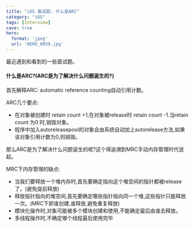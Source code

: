 ```yaml
---
title: "iOS 面试题: 什么是ARC"
category: "iOS"
tags: [Interview]
cave: true
hero:
  format: 'jpeg'
  url: 'HERO_0059.jpg'
---
```

最近遇到和看到的一些面试题。

#### 什么是ARC?(ARC是为了解决什么问题诞生的?)

首先解释ARC: automatic reference counting自动引用计数。

ARC几个要点:

* 在对象被创建时 retain count +1,在对象被release时 retain count -1.当retain count 为0 时,销毁对象。
* 程序中加入autoreleasepool的对象会由系统自动加上autorelease方法,如果该对象引用计数为0,则销毁。

那么ARC是为了解决什么问题诞生的呢?这个得追溯到MRC手动内存管理时代说起。

MRC下内存管理的缺点:

* 当我们要释放一个堆内存时,首先要确定指向这个堆空间的指针都被release了。(避免提前释放)
* 释放指针指向的堆空间,首先要确定哪些指针指向同一个堆,这些指针只能释放一次。(MRC下即谁创建,谁释放,避免重复释放)
* 模块化操作时,对象可能被多个模块创建和使用,不能确定最后由谁去释放。
* 多线程操作时,不确定哪个线程最后使用完毕

